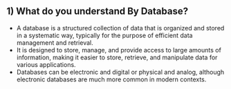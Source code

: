 ## 1) What do you understand By Database?

- A database is a structured collection of data that is organized and stored in a systematic way, typically for the purpose of efficient data management and retrieval.
- It is designed to store, manage, and provide access to large amounts of information, making it easier to store, retrieve, and manipulate data for various applications.
- Databases can be electronic and digital or physical and analog, although electronic databases are much more common in modern contexts.